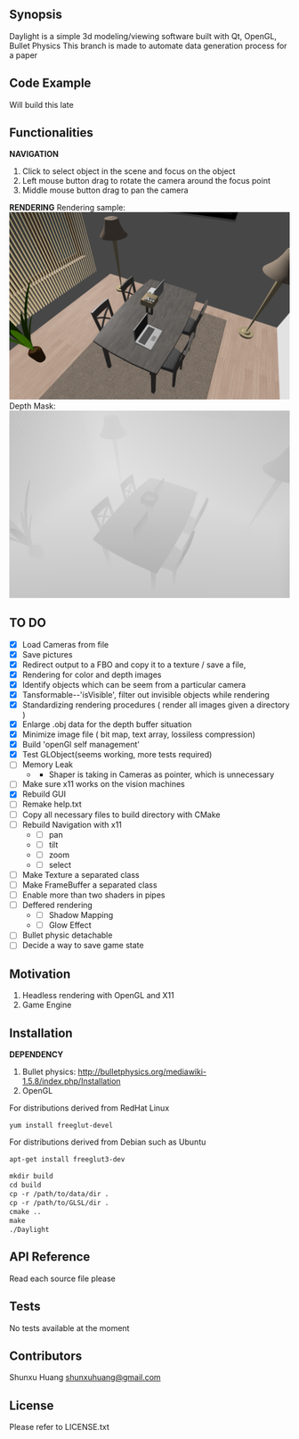 ## Synopsis

Daylight is a simple 3d modeling/viewing software built with Qt, OpenGL, Bullet Physics
This branch is made to automate data generation process for a paper

## Code Example

Will build this late

## Functionalities

__NAVIGATION__
1. Click to select object in the scene and focus on the object
2. Left mouse button drag to rotate the camera around the focus point
3. Middle mouse button drag to pan the camera


__RENDERING__
Rendering sample:
![alt text](https://github.com/Shunxu-H/DayLight/blob/master/sampleImages/color.png?raw=true)
Depth Mask:
![alt text](https://github.com/Shunxu-H/DayLight/blob/master/sampleImages/depth.png?raw=true)


## TO DO

- [X] Load Cameras from file
- [X] Save pictures
- [X] Redirect output to a FBO and copy it to a texture / save a file,
- [X] Rendering for color and depth images
- [X] Identify objects which can be seem from a particular camera
- [X] Tansformable--'isVisible', filter out invisible objects while rendering
- [X] Standardizing rendering procedures ( render all images given a directory )
- [X] Enlarge .obj data for the depth buffer situation
- [X] Minimize image file ( bit map, text array, lossiless compression)
- [X] Build 'openGl self management'
- [X] Test GLObject(seems working, more tests required)
- [ ] Memory Leak
	* - Shaper is taking in Cameras as pointer, which is unnecessary 
- [ ] Make sure x11 works on the vision machines
- [X] Rebuild GUI
- [ ] Remake help.txt
- [ ] Copy all necessary files to build directory with CMake
- [ ] Rebuild Navigation with x11
	* - [ ] pan
	* - [ ] tilt
	* - [ ] zoom
	* - [ ] select
- [ ] Make Texture a separated class
- [ ] Make FrameBuffer a separated class
- [ ] Enable more than two shaders in pipes
- [ ] Deffered rendering
	* - [ ] Shadow Mapping
	* - [ ] Glow Effect
- [ ] Bullet physic detachable
- [ ] Decide a way to save game state

## Motivation

1. Headless rendering with OpenGL and X11
2. Game Engine

## Installation

__DEPENDENCY__
1. Bullet physics: http://bulletphysics.org/mediawiki-1.5.8/index.php/Installation
2. OpenGL

For distributions derived from RedHat Linux

```
yum install freeglut-devel
```

For distributions derived from Debian such as Ubuntu

```
apt-get install freeglut3-dev
```


```
mkdir build
cd build
cp -r /path/to/data/dir .
cp -r /path/to/GLSL/dir .
cmake ..
make
./Daylight
```


## API Reference

Read each source file please

## Tests

No tests available at the moment

## Contributors

Shunxu Huang
shunxuhuang@gmail.com

## License

Please refer to LICENSE.txt
